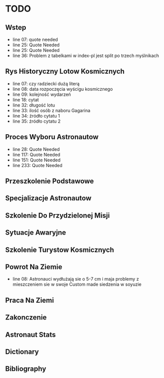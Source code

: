 # TODO

## Wstep
- line 07: quote needed
- line 25: Quote Needed
- line 25: Quote Needed
- line 36: Problem z tabelkami w index-pl jest split po trzech myślnikach

## Rys Historyczny Lotow Kosmicznych
- line 07: czy radziecki dużą literą
- line 08: data rozpoczęcia wyścigu kosmicznego
- line 09: kolejność wydarzeń
- line 18: cytat
- line 32: długość lotu
- line 33: ilość osób z naboru Gagarina
- line 34: źródło cytatu 1
- line 35: źródło cytatu 2

## Proces Wyboru Astronautow
- line 28: Quote Needed
- line 117: Quote Needed
- line 151: Quote Needed
- line 233: Quote Needed

## Przeszkolenie Podstawowe

## Specjalizacje Astronautow

## Szkolenie Do Przydzielonej Misji

## Sytuacje Awaryjne

## Szkolenie Turystow Kosmicznych

## Powrot Na Ziemie
- line 08: Astronauci wydłużają sie o 5-7 cm i maja problemy z mieszczeniem sie w swoje Custom made siedzenia w soyuzie

## Praca Na Ziemi

## Zakonczenie

## Astronaut Stats

## Dictionary

## Bibliography

